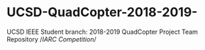 # UCSD-QuadCopter-2018-2019-
UCSD IEEE Student branch: 2018-2019 QuadCopter Project Team Repository  /*IARC Competition*/
